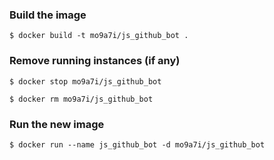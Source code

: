 ### Build the image

`$ docker build -t mo9a7i/js_github_bot .`

### Remove running instances (if any)

`$ docker stop mo9a7i/js_github_bot`

`$ docker rm mo9a7i/js_github_bot`

### Run the new image

`$ docker run --name js_github_bot -d mo9a7i/js_github_bot`
